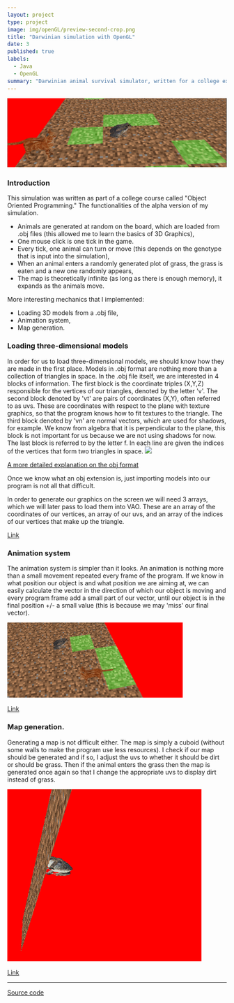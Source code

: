 ```yaml
---
layout: project
type: project
image: img/openGL/preview-second-crop.png
title: "Darwinian simulation with OpenGL"
date: 3
published: true
labels:
  - Java
  - OpenGL
summary: "Darwinian animal survival simulator, written for a college exercise, my first time with OpenGL."
---
```


<img class="img-fluid" src="../img/openGL/banner.png">
<h3>Introduction</h3>
This simulation was written as part of a college course called "Object Oriented Programming." The functionalities of the alpha version of my simulation. 
<ul>
<li> Animals are generated at random on the board, which are loaded from .obj files (this allowed me to learn the basics of 3D Graphics), </li> 
<li> One mouse click is one tick in the game. </li>
<li> Every tick, one animal can turn or move (this depends on the genotype that is input into the simulation), </li>
<li> When an animal enters a randomly generated plot of grass, the grass is eaten and a new one randomly appears, </li>
<li> The map is theoretically infinite (as long as there is enough memory), it expands as the animals move. </li>
</ul>
More interesting mechanics that I implemented:
<ul>
<li> Loading 3D models from a .obj file, </li>
<li> Animation system, </li>
<li> Map generation. </li>
</ul>
<h3>Loading three-dimensional models</h3>
In order for us to load three-dimensional models, we should know how they are made in the first place. Models in .obj format are nothing more than a collection of triangles in space. In the .obj file itself, we are interested in 4 blocks of information. The first block is the coordinate triples (X,Y,Z) responsible for the vertices of our triangles, denoted by the letter 'v'. The second block denoted by 'vt' are pairs of coordinates (X,Y), often referred to as uvs. These are coordinates with respect to the plane with texture graphics, so that the program knows how to fit textures to the triangle. The third block denoted by 'vn' are normal vectors, which are used for shadows, for example. We know from algebra that it is perpendicular to the plane, this block is not important for us because we are not using shadows for now. The last block is referred to by the letter f. In each line are given the indices of the vertices that form two triangles in space. 

<img class="img-fluid" src="../img/openGL/obj_explaned.avif">

<a href="https://all3dp.com/1/obj-file-format-3d-printing-cad/">A more detailed explanation on the obj format</a>

Once we know what an obj extension is, just importing models into our program is not all that difficult.

In order to generate our graphics on the screen we will need 3 arrays, which we will later pass to load them into VAO. These are an array of the coordinates of our vertices, an array of our uvs, and an array of the indices of our vertices that make up the triangle.

<a href="https://github.com/MyKarcio123/OOPlab/blob/main/Lab7/src/main/java/agh/ics/oop/renderEngine/ObjectLoader.java">Link</a>

<h3>Animation system</h3>

The animation system is simpler than it looks. An animation is nothing more than a small movement repeated every frame of the program. If we know in what position our object is and what position we are aiming at, we can easily calculate the vector in the direction of which our object is moving and every program frame add a small part of our vector, until our object is in the final position +/- a small value (this is because we may 'miss' our final vector).

<img src="../img/openGL/animation.gif" width="80%">


<a href="https://github.com/MyKarcio123/OOPlab/blob/main/Lab7/src/main/java/agh/ics/oop/renderEngine/AnimationController.java">Link</a>


<h3>Map generation.</h3>

Generating a map is not difficult either. The map is simply a cuboid (without some walls to make the program use less resources). I check if our map should be generated and if so, I adjust the uvs to whether it should be dirt or should be grass. Then if the animal enters the grass then the map is generated once again so that I change the appropriate uvs to display dirt instead of grass.

<img src="../img/openGL/bottom.png">

<a href="https://github.com/MyKarcio123/OOPlab/blob/main/Lab7/src/main/java/agh/ics/oop/renderEngine/Terrain.java">Link</a>
<hr>

<a href="https://github.com/MyKarcio123/OOPlab/tree/main/Lab7"><i class="large github icon "></i>Source code</a>
